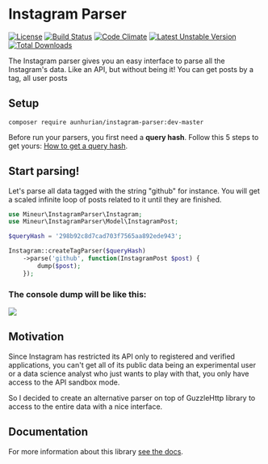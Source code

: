 Instagram Parser
=================
[![License](https://poser.pugx.org/aunhurian/instagram-parser/license)](https://packagist.org/packages/aunhurian/instagram-parser)
[![Build Status](https://travis-ci.org/mineur/twitter-stream-api.svg?branch=master)](https://travis-ci.org/mineur/twitter-stream-api)
[![Code Climate](https://codeclimate.com/github/aunhurian/instagram-parser/badges/gpa.svg)](https://codeclimate.com/github/aunhurian/instagram-parser)
[![Latest Unstable Version](https://poser.pugx.org/aunhurian/instagram-parser/v/unstable)](https://packagist.org/packages/aunhurian/instagram-parser)
[![Total Downloads](https://poser.pugx.org/aunhurian/instagram-parser/downloads)](https://packagist.org/packages/aunhurian/instagram-parser)

The Instagram parser gives you an easy interface to parse all the Instagram's
data. Like an API, but without being it! You can get posts by a tag, all user posts 

## Setup
```shell
composer require aunhurian/instagram-parser:dev-master
```
Before run your parsers, you first need a **query hash**. Follow this 5 steps to 
get yours: [How to get a query hash](/docs/setup.md#how-to-get-your-query-hash-old-query-id).

## Start parsing!
Let's parse all data tagged with the string "github" for instance. You will get a scaled infinite 
loop of posts related to it until they are finished.
```php
use Mineur\InstagramParser\Instagram;
use Mineur\InstagramParser\Model\InstagramPost;

$queryHash = '298b92c8d7cad703f7565aa892ede943';

Instagram::createTagParser($queryHash)
    ->parse('github', function(InstagramPost $post) {
        dump($post);
    });
```
### The console dump will be like this:
![](docs/img/example.gif)


## Motivation
Since Instagram has restricted its API only to registered and verified applications, 
you can't get all of its public data being an experimental user or a data science 
analyst who just wants to play with that, you only have access to the API sandbox mode.

So I decided to create an alternative parser on top of GuzzleHttp library to access 
to the entire data with a nice interface.

## Documentation
For more information about this library [see the docs](/docs/index.md).
